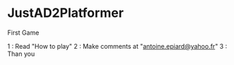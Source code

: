 # JustAD2Platformer
First Game

1 : Read "How to play"
2 : Make comments at "antoine.epiard@yahoo.fr"
3 : Than you
